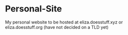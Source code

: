# Personal-Site
My personal website to be hosted at eliza.doesstuff.xyz or eliza.doesstuff.org (have not decided on a TLD yet)
